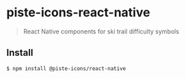 # piste-icons-react-native

> React Native components for ski trail difficulty symbols

## Install

```bash
$ npm install @piste-icons/react-native
```
